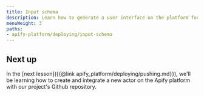 ```yaml
---
title: Input schema
description: Learn how to generate a user interface on the platform for your actor's input with a single file - the INPUT_SCHEMA.json file.
menuWeight: 3
paths:
- apify-platform/deploying/input-schema
---
```


## [](#next) Next up

In the [next lesson]({{@link apify_platform/deploying/pushing.md}}), we'll be learning how to create and integrate a new actor on the Apify platform with our project's Github repository.
